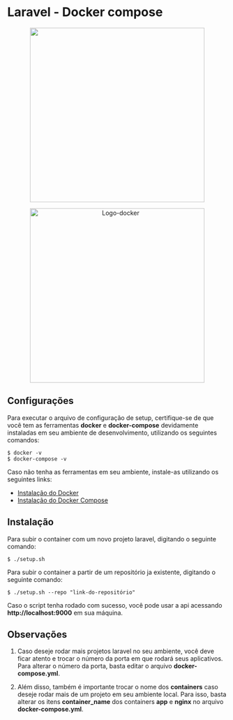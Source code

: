 # Laravel - Docker compose

<p align="center">
    <a href="https://laravel.com" rel="nofollow">
        <img src="https://raw.githubusercontent.com/laravel/art/master/logo-lockup/5%20SVG/2%20CMYK/1%20Full%20Color/laravel-logolockup-cmyk-red.svg" width="400" style="max-width:100%;">
    </a>
</p>

<p align="center">
    <a href="https://https://www.docker.com/" rel="nofollow">
        <img width="400" alt="Logo-docker" src="https://www.docker.com/sites/default/files/d8/2019-07/horizontal-logo-monochromatic-white.png"/> 
    </a>
</p>

## Configurações


Para executar o arquivo de configuração de setup, certifique-se de que você tem as ferramentas 
**docker** e **docker-compose** devidamente instaladas em seu ambiente de desenvolvimento, utilizando
os seguintes comandos: 

```
$ docker -v
$ docker-compose -v
```

Caso não tenha as ferramentas em seu ambiente, instale-as utilizando os seguintes links:

- [Instalação do Docker](https://docs.docker.com/get-docker/)
- [Instalação do Docker Compose](https://docs.docker.com/compose/install/)

## Instalação

Para subir o container com um novo projeto laravel, digitando o seguinte comando:

```
$ ./setup.sh
```

Para subir o container a partir de um repositório ja existente, digitando o seguinte comando:

```
$ ./setup.sh --repo "link-do-repositório"
```

Caso o script tenha rodado com sucesso, você pode usar a api
acessando **http://localhost:9000** em sua máquina.

## Observações

1. Caso deseje rodar mais projetos laravel no seu ambiente, você deve ficar atento e trocar o número da porta
em que rodará seus aplicativos. Para alterar o número da porta, basta editar o arquivo **docker-compose.yml**.

2. Além disso, também é importante trocar o nome dos **containers** caso deseje rodar mais de um projeto em seu ambiente local. Para isso, basta alterar os itens **container_name** dos containers **app** e **nginx** no arquivo **docker-compose.yml**.
